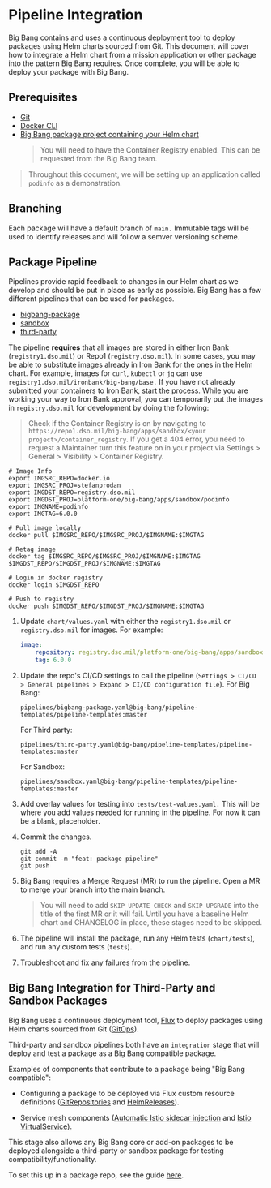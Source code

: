 # Pipeline Integration

Big Bang contains and uses a continuous deployment tool to deploy packages using Helm charts sourced from Git. This document will cover how to integrate a Helm chart from a mission application or other package into the pattern Big Bang requires. Once complete, you will be able to deploy your package with Big Bang.

## Prerequisites

* [Git](https://git-scm.com/book/en/v2/Getting-Started-Installing-Git)
* [Docker CLI](https://docs.docker.com/get-docker/)
* [Big Bang package project containing your Helm chart](./upstream.md)
   > You will need to have the Container Registry enabled. This can be requested from the Big Bang team.

> Throughout this document, we will be setting up an application called `podinfo` as a demonstration.

## Branching

Each package will have a default branch of `main.` Immutable tags will be used to identify releases and will follow a semver versioning scheme. 

## Package Pipeline

Pipelines provide rapid feedback to changes in our Helm chart as we develop and should be put in place as early as possible. Big Bang has a few different pipelines that can be used for packages.

* [bigbang-package](https://repo1.dso.mil/big-bang/pipeline-templates/pipeline-templates/-/blob/master/pipelines/bigbang-package.yaml)
* [sandbox](https://repo1.dso.mil/big-bang/pipeline-templates/pipeline-templates/-/blob/master/pipelines/sandbox.yaml)
* [third-party](https://repo1.dso.mil/big-bang/pipeline-templates/pipeline-templates/-/blob/master/pipelines/third-party.yaml)


The pipeline **requires** that all images are stored in either Iron Bank (`registry1.dso.mil`) or Repo1 (`registry.dso.mil`). In some cases, you may be able to substitute images already in Iron Bank for the ones in the Helm chart. For example, images for `curl`, `kubectl` or `jq` can use `registry1.dso.mil/ironbank/big-bang/base.`  If you have not already submitted your containers to Iron Bank, [start the process](https://repo1.dso.mil/dsop/dccscr/-/blob/master/README.md). While you are working your way to Iron Bank approval, you can temporarily put the images in `registry.dso.mil` for development by doing the following:

> Check if the Container Registry is on by navigating to `https://repo1.dso.mil/big-bang/apps/sandbox/<your project>/container_registry`. If you get a 404 error, you need to request a Maintainer turn this feature on in your project via Settings > General > Visibility > Container Registry.

```shell
# Image Info
export IMGSRC_REPO=docker.io
export IMGSRC_PROJ=stefanprodan
export IMGDST_REPO=registry.dso.mil
export IMGDST_PROJ=platform-one/big-bang/apps/sandbox/podinfo
export IMGNAME=podinfo
export IMGTAG=6.0.0

# Pull image locally
docker pull $IMGSRC_REPO/$IMGSRC_PROJ/$IMGNAME:$IMGTAG

# Retag image
docker tag $IMGSRC_REPO/$IMGSRC_PROJ/$IMGNAME:$IMGTAG $IMGDST_REPO/$IMGDST_PROJ/$IMGNAME:$IMGTAG

# Login in docker registry
docker login $IMGDST_REPO

# Push to registry
docker push $IMGDST_REPO/$IMGDST_PROJ/$IMGNAME:$IMGTAG
```

1. Update `chart/values.yaml` with either the `registry1.dso.mil` or `registry.dso.mil` for images.  For example:
    ```yaml
    image:
        repository: registry.dso.mil/platform-one/big-bang/apps/sandbox/podinfo/podinfo
        tag: 6.0.0
    ```

1. Update the repo's CI/CD settings to call the pipeline (`Settings > CI/CD > General pipelines > Expand > CI/CD configuration file`).
    For Big Bang:

    ```plaintext
    pipelines/bigbang-package.yaml@big-bang/pipeline-templates/pipeline-templates:master
    ```

    For Third party:

    ```plaintext
    pipelines/third-party.yaml@big-bang/pipeline-templates/pipeline-templates:master
    ```

    For Sandbox:

    ```plaintext
    pipelines/sandbox.yaml@big-bang/pipeline-templates/pipeline-templates:master
    ```

1. Add overlay values for testing into `tests/test-values.yaml.` This will be where you add values needed for running in the pipeline. For now it can be a blank, placeholder.

1. Commit the changes.

    ```shell
    git add -A
    git commit -m "feat: package pipeline"
    git push
    ```

1. Big Bang requires a Merge Request (MR) to run the pipeline. Open a MR to merge your branch into the main branch.

    > You will need to add `SKIP UPDATE CHECK` and `SKIP UPGRADE` into the title of the first MR or it will fail. Until you have a baseline Helm chart and CHANGELOG in place, these stages need to be skipped.

1. The pipeline will install the package, run any Helm tests (`chart/tests`), and run any custom tests (`tests`).

1. Troubleshoot and fix any failures from the pipeline.

## Big Bang Integration for Third-Party and Sandbox Packages

Big Bang uses a continuous deployment tool, [Flux](https://fluxcd.io) to deploy packages using Helm charts sourced from Git ([GitOps](https://www.weave.works/technologies/gitops/)).

Third-party and sandbox pipelines both have an `integration` stage that will deploy and test a package as a Big Bang compatible package. 

Examples of components that contribute to a package being "Big Bang compatible":

* Configuring a package to be deployed via Flux custom resource definitions ([GitRepositories](https://fluxcd.io/docs/components/source/gitrepositories/) and [HelmReleases](https://fluxcd.io/docs/components/helm/helmreleases/)).

* Service mesh components ([Automatic Istio sidecar injection](https://istio.io/latest/docs/setup/additional-setup/sidecar-injection/#automatic-sidecar-injection) and [Istio VirtualService](https://istio.io/latest/docs/reference/config/networking/virtual-service/)).
 
This stage also allows any Big Bang core or add-on packages to be deployed alongside a third-party or sandbox package for testing compatibility/functionality.

To set this up in a package repo, see the guide [here](./flux.md).
